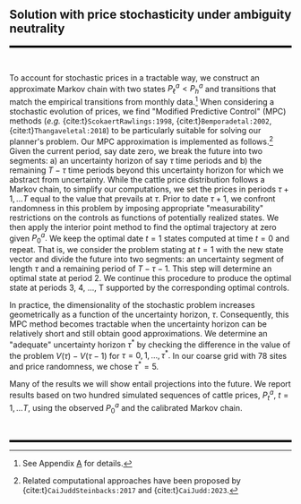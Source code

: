 
## Solution with price stochasticity under ambiguity neutrality

<hr style="height:4px; background-color:black; border:none;">

<br>

To account for stochastic prices in a tractable way, we construct an
approximate Markov chain with two states $P^a_\ell < P^a_h$ and
transitions that match the empirical transitions from monthly data.[^3]
When considering a stochastic evolution of prices, we find "Modified
Predictive Control" (MPC) methods (*e.g.* {cite:t}`ScokaertRawlings:1998`,
{cite:t}`Bemporadetal:2002`, {cite:t}`Thangaveletal:2018`) to be particularly suitable
for solving our planner's problem. Our MPC approximation is implemented
as follows.[^4] Given the current period, say date zero, we break the
future into two segments: a) an uncertainty horizon of say $\tau$ time
periods and b) the remaining $T- \tau$ time periods beyond this
uncertainty horizon for which we abstract from uncertainty. While the
cattle price distribution follows a Markov chain, to simplify our
computations, we set the prices in periods $\tau+1, \dots T$ equal to
the value that prevails at $\tau.$ Prior to date $\tau +1,$ we confront
randomness in this problem by imposing appropriate "measurability"
restrictions on the controls as functions of potentially realized
states. We then apply the interior point method to find the optimal
trajectory at zero given $P^a_0.$ We keep the optimal date $t=1$ states
computed at time $t=0$ and repeat. That is, we consider the problem
stating at $t=1$ with the new state vector and divide the future into
two segments: an uncertainty segment of length $\tau$ and a remaining
period of $T-\tau - 1.$ This step will determine an optimal state at
period 2. We continue this procedure to produce the optimal state at
periods 3, 4, \..., T supported by the corresponding optimal controls.

In practice, the dimensionality of the stochastic problem increases
geometrically as a function of the uncertainty horizon, $\tau.$
Consequently, this MPC method becomes tractable when the uncertainty
horizon can be relatively short and still obtain good approximations. We
determine an "adequate" uncertainty horizon $\tau^*$ by checking the
difference in the value of the problem $V(\tau)-V(\tau-1)$ for
$\tau = 0,1, \dots,\tau^*.$ In our coarse grid with 78 sites and price
randomness, we chose $\tau^*=5.$

Many of the results we will show entail projections into the future. We
report results based on two hundred simulated sequences of cattle
prices, $P^a_t,$ $t=1,\dots T,$ using the observed $P^a_0$ and the
calibrated Markov chain.

<br>
<hr style="height:4px; background-color:black; border:none;">


[^3]: See Appendix [A](#sec:appendixA) for details.

[^4]: Related computational approaches have been proposed by
    {cite:t}`CaiJuddSteinbacks:2017` and {cite:t}`CaiJudd:2023`.